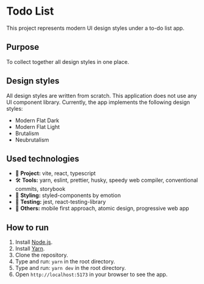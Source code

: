 # Todo List

This project represents modern UI design styles under a to-do list app.

## Purpose

To collect together all design styles in one place.

## Design styles

All design styles are written from scratch. This application does not use any UI component library. Currently, the app implements the following design styles:

- Modern Flat Dark
- Modern Flat Light
- Brutalism
- Neubrutalism

## Used technologies

- 🎁 **Project:** vite, react, typescript
- 🛠️ **Tools:** yarn, eslint, prettier, husky, speedy web compiler, conventional commits, storybook
- 🎨 **Styling:** styled-components by emotion
- 🧪 **Testing:** jest, react-testing-library
- 💎 **Others:** mobile first approach, atomic design, progressive web app

## How to run

1. Install [Node.js](https://nodejs.org/en/download/).
2. Install [Yarn](https://classic.yarnpkg.com/en/docs/install/).
3. Clone the repository.
4. Type and run: `yarn` in the root directory.
5. Type and run: `yarn dev` in the root directory.
6. Open `http://localhost:5173` in your browser to see the app.
